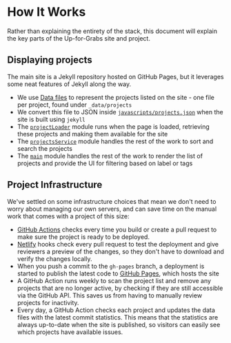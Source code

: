 # How It Works

Rather than explaining the entirety of the stack, this document will explain
the key parts of the Up-for-Grabs site and project.

## Displaying projects

The main site is a Jekyll repository hosted on GitHub Pages, but it leverages
some neat features of Jekyll along the way.

- We use [Data files](https://jekyllrb.com/docs/datafiles/) to represent the
  projects listed on the site - one file per project, found under
  `_data/projects`
- We convert this file to JSON inside [`javascripts/projects.json`](../javascripts/projects.json)
  when the site is built using `jekyll`
- The [`projectLoader`](../javascripts/projectLoader.js) module runs when the
  page is loaded, retrieving these projects and making them available for the
  site
- The [`projectsService`](../javascripts/projectsService.js) module handles
  the rest of the work to sort and search the projects
- The [`main`](../javascripts/main.js) module handles the rest of the work to
  render the list of projects and provide the UI for filtering based on label
  or tags

## Project Infrastructure

We've settled on some infrastructure choices that mean we don't need to worry
about managing our own servers, and can save time on the manual work that comes
with a project of this size:

- [GitHub Actions](https://github.com/features/actions) checks every time you build or create a pull request to make sure the project is ready to be deployed.
- [Netlify](https://www.netlify.com/) hooks check every pull request to test the deployment and give reviewers a preview of the changes, so they don't have to download and verify the changes locally.
- When you push a commit to the `gh-pages` branch, a deployment is started to publish the latest code to [GitHub Pages](https://pages.github.com/), which
  hosts the site
- A GitHub Action runs weekly to scan the project list and remove any projects that are no longer active, by checking if they are still accessible via the GitHub API. This saves us from having to manually review projects for inactivity.
- Every day, a GitHub Action checks each project and updates the data files with the latest commit statistics. This means that the statistics are always up-to-date when the site is published, so visitors can easily see which projects have available issues.
